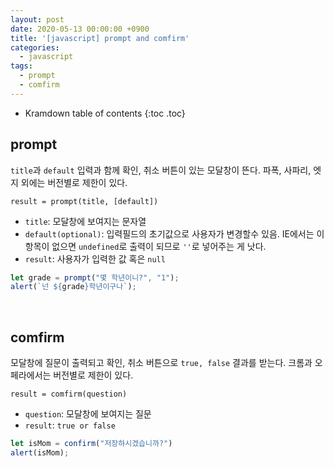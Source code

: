 ```yaml
---
layout: post
date: 2020-05-13 00:00:00 +0900
title: '[javascript] prompt and comfirm'
categories:
  - javascript
tags:
  - prompt
  - comfirm
---
```


* Kramdown table of contents
{:toc .toc}

## prompt

`title`과 `default` 입력과 함께 확인, 취소 버튼이 있는 모달창이 뜬다.
파폭, 사파리, 엣지 외에는 버전별로 제한이 있다.

`result = prompt(title, [default])`

* `title`: 모달창에 보여지는 문자열
* `default(optional)`: 입력필드의 초기값으로 사용자가 변경할수 있음. IE에서는 이 항목이 없으면 `undefined`로 출력이 되므로 `''`로 넣어주는 게 낫다.
* `result`: 사용자가 입력한 값 혹은 `null`

```javascript
let grade = prompt("몇 학년이니?", "1");
alert(`넌 ${grade}학년이구나`);
```


<br>

## comfirm

모달창에 질문이 출력되고 확인, 취소 버튼으로 `true, false` 결과를 받는다.
크롬과 오페라에서는 버전별로 제한이 있다.

`result = comfirm(question)`

* `question`: 모달창에 보여지는 질문
* `result`: `true or false`

```javascript
let isMom = confirm("저장하시겠습니까?")
alert(isMom);
```
